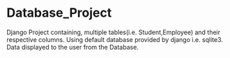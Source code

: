 # Database_Project
Django Project containing, multiple tables(i.e. Student,Employee) and their respective columns.
Using default database provided by django i.e. sqlite3.
Data displayed to the user from the Database.
